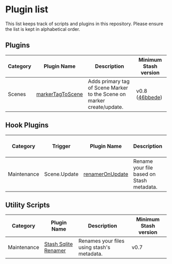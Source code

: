 # Plugin list

This list keeps track of scripts and plugins in this repository. Please ensure the list is kept in alphabetical order.

## Plugins

Category|Plugin Name|Description|Minimum Stash version
--------|-----------|-----------|---------------------
Scenes|[markerTagToScene](plugins/markerTagToScene)|Adds primary tag of Scene Marker to the Scene on marker create/update.|v0.8 ([46bbede](https://github.com/stashapp/stash/commit/46bbede9a07144797d6f26cf414205b390ca88f9))


## Hook Plugins

Category|Trigger|Plugin Name|Description|Minimum Stash version
--------|-----------|-----------|-----------|---------------------
Maintenance|Scene.Update|[renamerOnUpdate](hook_plugins/renameronUpdate)|Rename your file based on Stash metadata.|v0.7


## Utility Scripts

Category|Plugin Name|Description|Minimum Stash version
--------|-----------|-----------|---------------------
Maintenance|[Stash Sqlite Renamer](scripts/Sqlite_Renamer/Stash_Sqlite_Renamer)|Renames your files using stash's metadata.|v0.7